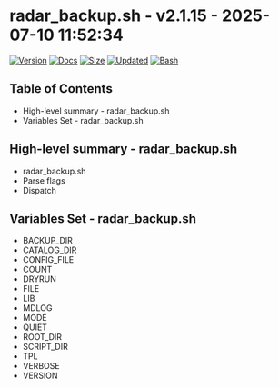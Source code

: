# radar_backup.sh - v2.1.15 - 2025-07-10 11:52:34

[![Version](https://img.shields.io/badge/version-2.1.15-purple.svg)](./radar_backup.sh)
[![Docs](https://img.shields.io/badge/docs-generated-orange.svg)](./docs/radar_backup.md)
[![Size](https://img.shields.io/badge/size-4.1KB-yellow)](./radar_backup.sh)
[![Updated](https://img.shields.io/badge/updated-2025--07--10-blue)](./radar_backup.sh)
[![Bash](https://img.shields.io/badge/bash-5--2--21-red)](https://www.gnu.org/software/bash/)

## Table of Contents
- High-level summary - radar_backup.sh
- Variables Set - radar_backup.sh

## High-level summary - radar_backup.sh
- radar_backup.sh
- Parse flags
- Dispatch

## Variables Set - radar_backup.sh
- BACKUP_DIR
- CATALOG_DIR
- CONFIG_FILE
- COUNT
- DRYRUN
- FILE
- LIB
- MDLOG
- MODE
- QUIET
- ROOT_DIR
- SCRIPT_DIR
- TPL
- VERBOSE
- VERSION
